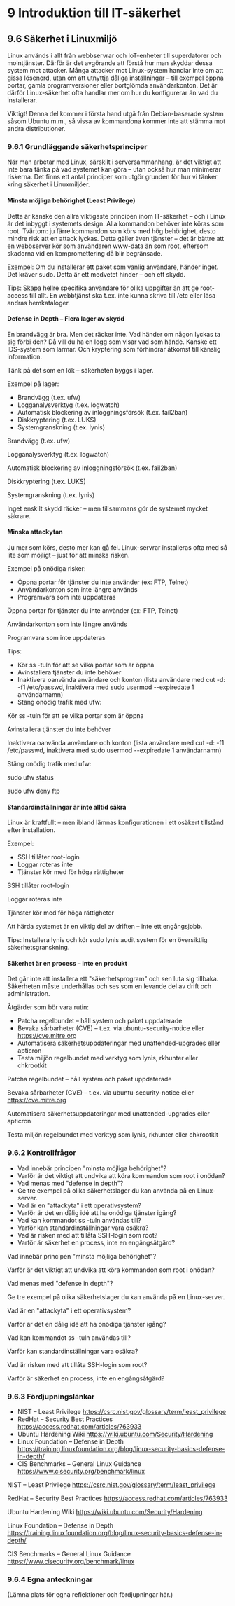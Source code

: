 # 9 Introduktion till IT-säkerhet

## 9.6 Säkerhet i Linuxmiljö

Linux används i allt från webbservrar och IoT-enheter till superdatorer och molntjänster. Därför är det avgörande att förstå hur man skyddar dessa system mot attacker. Många attacker mot Linux-system handlar inte om att gissa lösenord, utan om att utnyttja dåliga inställningar – till exempel öppna portar, gamla programversioner eller bortglömda användarkonton. Det är därför Linux-säkerhet ofta handlar mer om hur du konfigurerar än vad du installerar.

Viktigt! Denna del kommer i första hand utgå från Debian-baserade system såsom Ubuntu m.m., så vissa av kommandona kommer inte att stämma mot andra distributioner.

### 9.6.1 Grundläggande säkerhetsprinciper

När man arbetar med Linux, särskilt i serversammanhang, är det viktigt att inte bara tänka på vad systemet kan göra – utan också hur man minimerar riskerna. Det finns ett antal principer som utgör grunden för hur vi tänker kring säkerhet i Linuxmiljöer.

#### Minsta möjliga behörighet (Least Privilege)

Detta är kanske den allra viktigaste principen inom IT-säkerhet – och i Linux är det inbyggt i systemets design. Alla kommandon behöver inte köras som root. Tvärtom: ju färre kommandon som körs med hög behörighet, desto mindre risk att en attack lyckas. Detta gäller även tjänster – det är bättre att en webbserver kör som användaren www-data än som root, eftersom skadorna vid en kompromettering då blir begränsade.

Exempel:
Om du installerar ett paket som vanlig användare, händer inget. Det kräver sudo. Detta är ett medvetet hinder – och ett skydd.

Tips:
Skapa hellre specifika användare för olika uppgifter än att ge root-access till allt. En webbtjänst ska t.ex. inte kunna skriva till /etc eller läsa andras hemkataloger.

#### Defense in Depth – Flera lager av skydd

En brandvägg är bra. Men det räcker inte. Vad händer om någon lyckas ta sig förbi den? Då vill du ha en logg som visar vad som hände. Kanske ett IDS-system som larmar. Och kryptering som förhindrar åtkomst till känslig information.

Tänk på det som en lök – säkerheten byggs i lager.

Exempel på lager:

- Brandvägg (t.ex. ufw)
- Logganalysverktyg (t.ex. logwatch)
- Automatisk blockering av inloggningsförsök (t.ex. fail2ban)
- Diskkryptering (t.ex. LUKS)
- Systemgranskning (t.ex. lynis)

Brandvägg (t.ex. ufw)

Logganalysverktyg (t.ex. logwatch)

Automatisk blockering av inloggningsförsök (t.ex. fail2ban)

Diskkryptering (t.ex. LUKS)

Systemgranskning (t.ex. lynis)

Inget enskilt skydd räcker – men tillsammans gör de systemet mycket säkrare.

#### Minska attackytan

Ju mer som körs, desto mer kan gå fel. Linux-servrar installeras ofta med så lite som möjligt – just för att minska risken.

Exempel på onödiga risker:

- Öppna portar för tjänster du inte använder (ex: FTP, Telnet)
- Användarkonton som inte längre används
- Programvara som inte uppdateras

Öppna portar för tjänster du inte använder (ex: FTP, Telnet)

Användarkonton som inte längre används

Programvara som inte uppdateras

Tips:

- Kör ss -tuln för att se vilka portar som är öppna
- Avinstallera tjänster du inte behöver
- Inaktivera oanvända användare och konton (lista användare med cut -d: -f1 /etc/passwd, inaktivera med sudo usermod --expiredate 1 användarnamn)
- Stäng onödig trafik med ufw:

Kör ss -tuln för att se vilka portar som är öppna

Avinstallera tjänster du inte behöver

Inaktivera oanvända användare och konton
(lista användare med cut -d: -f1 /etc/passwd, inaktivera med sudo usermod --expiredate 1 användarnamn)

Stäng onödig trafik med ufw:

sudo ufw status

sudo ufw deny ftp

#### Standardinställningar är inte alltid säkra

Linux är kraftfullt – men ibland lämnas konfigurationen i ett osäkert tillstånd efter installation.

Exempel:

- SSH tillåter root-login
- Loggar roteras inte
- Tjänster kör med för höga rättigheter

SSH tillåter root-login

Loggar roteras inte

Tjänster kör med för höga rättigheter

Att härda systemet är en viktig del av driften – inte ett engångsjobb.

Tips: Installera lynis och kör sudo lynis audit system för en översiktlig säkerhetsgranskning.

#### Säkerhet är en process – inte en produkt

Det går inte att installera ett "säkerhetsprogram" och sen luta sig tillbaka. Säkerheten måste underhållas och ses som en levande del av drift och administration.

Åtgärder som bör vara rutin:

- Patcha regelbundet – håll system och paket uppdaterade
- Bevaka sårbarheter (CVE) – t.ex. via ubuntu-security-notice eller https://cve.mitre.org
- Automatisera säkerhetsuppdateringar med unattended-upgrades eller apticron
- Testa miljön regelbundet med verktyg som lynis, rkhunter eller chkrootkit

Patcha regelbundet – håll system och paket uppdaterade

Bevaka sårbarheter (CVE) – t.ex. via ubuntu-security-notice eller https://cve.mitre.org

Automatisera säkerhetsuppdateringar med unattended-upgrades eller apticron

Testa miljön regelbundet med verktyg som lynis, rkhunter eller chkrootkit


### 

### 9.6.2 Kontrollfrågor

- Vad innebär principen "minsta möjliga behörighet"?
- Varför är det viktigt att undvika att köra kommandon som root i onödan?
- Vad menas med "defense in depth"?
- Ge tre exempel på olika säkerhetslager du kan använda på en Linux-server.
- Vad är en "attackyta" i ett operativsystem?
- Varför är det en dålig idé att ha onödiga tjänster igång?
- Vad kan kommandot ss -tuln användas till?
- Varför kan standardinställningar vara osäkra?
- Vad är risken med att tillåta SSH-login som root?
- Varför är säkerhet en process, inte en engångsåtgärd?

Vad innebär principen "minsta möjliga behörighet"?

Varför är det viktigt att undvika att köra kommandon som root i onödan?

Vad menas med "defense in depth"?

Ge tre exempel på olika säkerhetslager du kan använda på en Linux-server.

Vad är en "attackyta" i ett operativsystem?

Varför är det en dålig idé att ha onödiga tjänster igång?

Vad kan kommandot ss -tuln användas till?

Varför kan standardinställningar vara osäkra?

Vad är risken med att tillåta SSH-login som root?

Varför är säkerhet en process, inte en engångsåtgärd?


### 

### 9.6.3 Fördjupningslänkar

- NIST – Least Privilege https://csrc.nist.gov/glossary/term/least_privilege
- RedHat – Security Best Practices https://access.redhat.com/articles/763933
- Ubuntu Hardening Wiki https://wiki.ubuntu.com/Security/Hardening
- Linux Foundation – Defense in Depth https://training.linuxfoundation.org/blog/linux-security-basics-defense-in-depth/
- CIS Benchmarks – General Linux Guidance https://www.cisecurity.org/benchmark/linux

NIST – Least Privilege
 https://csrc.nist.gov/glossary/term/least_privilege

RedHat – Security Best Practices
 https://access.redhat.com/articles/763933

Ubuntu Hardening Wiki
 https://wiki.ubuntu.com/Security/Hardening

Linux Foundation – Defense in Depth
 https://training.linuxfoundation.org/blog/linux-security-basics-defense-in-depth/

CIS Benchmarks – General Linux Guidance
 https://www.cisecurity.org/benchmark/linux


### 

### 9.6.4 Egna anteckningar

(Lämna plats för egna reflektioner och fördjupningar här.)


